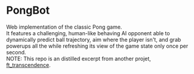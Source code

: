 # PongBot
Web implementation of the classic Pong game.    
It features a challenging, human-like behaving AI opponent able to dynamically predict ball trajectory, aim where the player isn't, and grab powerups all the while refreshing its view of the game state only once per second.    
NOTE: This repo is an distilled excerpt from another projet, [ft_transcendence](https://github.com/arthurmalangin/42_ft_transcendence/).
